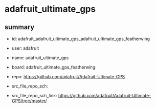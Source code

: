 # adafruit_ultimate_gps
 
## summary 
* id: adafruit_adafruit_ultimate_gps_adafruit_ultimate_gps_featherwing
* user: adafruit
* name: adafruit_ultimate_gps
* board: adafruit_ultimate_gps_featherwing
* repo: https://github.com/adafruit/Adafruit-Ultimate-GPS



* src_file_repo_sch: 
* src_file_repo_sch_link: https://github.com/adafruit/Adafruit-Ultimate-GPS/tree/master/






